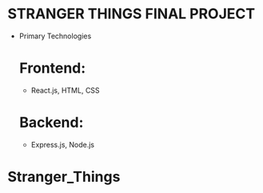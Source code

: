 # STRANGER THINGS FINAL PROJECT

- Primary Technologies

  # Frontend:
  - React.js, HTML, CSS
  # Backend:
  - Express.js, Node.js



# Stranger_Things
